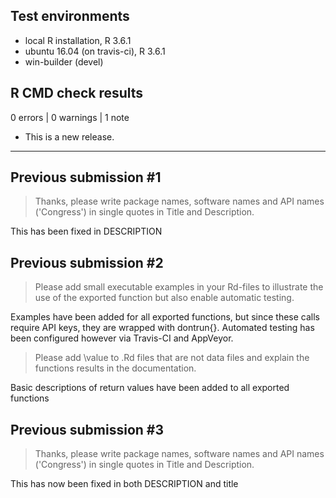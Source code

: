 ## Test environments
* local R installation, R 3.6.1
* ubuntu 16.04 (on travis-ci), R 3.6.1
* win-builder (devel)

## R CMD check results

0 errors | 0 warnings | 1 note

* This is a new release.

------

## Previous submission #1

> Thanks, please write package names, software names and API names
> ('Congress') in single quotes in Title and Description.

This has been fixed in DESCRIPTION

## Previous submission #2

>Please add small executable examples in your Rd-files to illustrate the
>use of the exported function but also enable automatic testing.

Examples have been added for all exported functions, but since these calls require
API keys, they are wrapped with dontrun{}. Automated testing has been configured
however via Travis-CI and AppVeyor. 

>Please add \value to .Rd files that are not data files and explain the
>functions results in the documentation.

Basic descriptions of return values have been added to all exported functions

## Previous submission #3

> Thanks, please write package names, software names and API names
> ('Congress') in single quotes in Title and Description.

This has now been fixed in both DESCRIPTION and title

